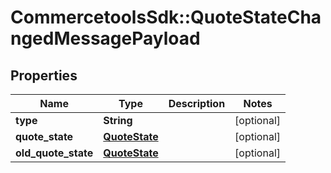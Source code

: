 # CommercetoolsSdk::QuoteStateChangedMessagePayload

## Properties
Name | Type | Description | Notes
------------ | ------------- | ------------- | -------------
**type** | **String** |  | [optional] 
**quote_state** | [**QuoteState**](QuoteState.md) |  | [optional] 
**old_quote_state** | [**QuoteState**](QuoteState.md) |  | [optional] 

